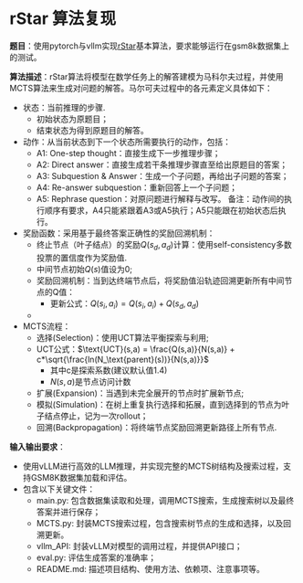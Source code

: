 <!--
 * @Author             : 陈蔚 (weichen.cw@zju.edu.cn)
 * @Date               : 2025-07-21 22:25
 * @Last Modified By   : 陈蔚 (weichen.cw@zju.edu.cn)
 * @Last Modified Date : 2025-07-21 22:25
 * @Description        : 
 * -------- 
 * Copyright (c) 2025 Wei Chen. 
-->

# rStar 算法复现

**题目**：使用pytorch与vllm实现[rStar](https://arxiv.org/abs/2408.06195)基本算法，要求能够运行在gsm8k数据集上的测试。

**算法描述**：rStar算法将模型在数学任务上的解答建模为马科尔夫过程，并使用MCTS算法来生成对问题的解答。马尔可夫过程中的各元素定义具体如下：

* 状态：当前推理的步骤. 
  * 初始状态为原题目；
  * 结束状态为得到原题目的解答。
* 动作：从当前状态到下一个状态所需要执行的动作，包括：
  * A1: One-step thought：直接生成下一步推理步骤；
  * A2: Direct answer：直接生成若干条推理步骤直至给出原题目的答案；
  * A3: Subquestion & Answer：生成一个子问题，再给出子问题的答案；
  * A4: Re-answer subquestion：重新回答上一个子问题；
  * A5: Rephrase question：对原问题进行解释与改写。
备注：动作间的执行顺序有要求，A4只能紧跟着A3或A5执行；A5只能跟在初始状态后执行。
* 奖励函数：采用基于最终答案正确性的奖励回溯机制：
  * 终止节点（叶子结点）的奖励$Q(s_d, a_d)$计算：使用self-consistency多数投票的置信度作为奖励值.
  * 中间节点初始$Q(s)$值设为0;
  * 奖励回溯机制：当到达终端节点后，将奖励值沿轨迹回溯更新所有中间节点的Q值：
    * 更新公式：$Q(s_i, a_i) = Q(s_i, a_i) + Q(s_d, a_d)$
  * 
* MCTS流程：
  * 选择(Selection)：使用UCT算法平衡探索与利用;
  * UCT公式：$\text{UCT}(s,a) = \frac{Q(s,a)}{N(s,a)} + c*\sqrt{\frac{ln(N_\text{parent}(s))}{N(s,a)}}$
    * 其中c是探索系数(建议默认值1.4)
    * $N(s,a)$是节点访问计数
  * 扩展(Expansion)：当遇到未完全展开的节点时扩展新节点;
  * 模拟(Simulation)：在树上重复执行选择和拓展，直到选择到的节点为叶子结点停止，记为一次rollout；
  * 回溯(Backpropagation)：将终端节点奖励回溯更新路径上所有节点.

**输入输出要求**：

* 使用vLLM进行高效的LLM推理，并实现完整的MCTS树结构及搜索过程，支持GSM8K数据集加载和评估。
* 包含以下关键文件：
  * main.py: 包含数据集读取和处理，调用MCTS搜索，生成搜索树以及最终答案并进行保存；
  * MCTS.py: 封装MCTS搜索过程，包含搜索树节点的生成和选择，以及回溯更新。
  * vllm_API: 封装vLLM对模型的调用过程，并提供API接口；
  * eval.py: 评估生成答案的准确率；
  * README.md: 描述项目结构、使用方法、依赖项、注意事项等。
